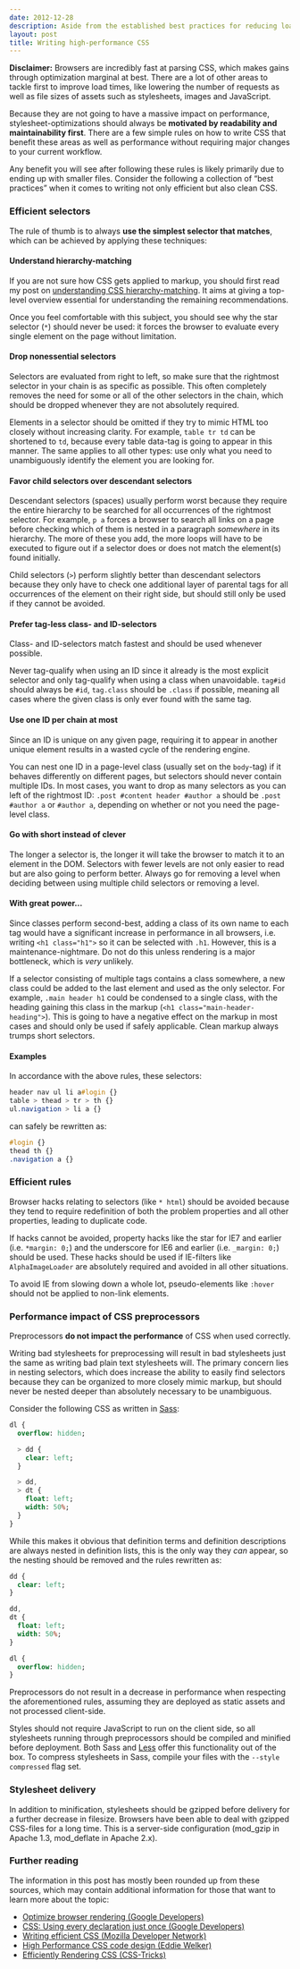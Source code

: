 ```yaml
---
date: 2012-12-28
description: Aside from the established best practices for reducing load times, a few things that can be done to stylesheets to make browsers render pages faster.
layout: post
title: Writing high-performance CSS
---
```


**Disclaimer:** Browsers are incredibly fast at parsing CSS, which makes gains
through optimization marginal at best. There are a lot of other areas to tackle
first to improve load times, like lowering the number of requests as well as
file sizes of assets such as stylesheets, images and JavaScript.

Because they are not going to have a massive impact on performance,
stylesheet-optimizations should always be **motivated by readability and
maintainability first**. There are a few simple rules on how to write CSS that
benefit these areas as well as performance without requiring major changes to
your current workflow.

Any benefit you will see after following these rules is likely primarily due to
ending up with smaller files. Consider the following a collection of “best
practices” when it comes to writing not only efficient but also clean CSS.


### Efficient selectors

The rule of thumb is to always **use the simplest selector that matches**, which
can be achieved by applying these techniques:


#### Understand hierarchy-matching

If you are not sure how CSS gets applied to markup, you should first read my
post on
[understanding CSS hierarchy-matching](/blog/understanding-css-hierarchy-matching/).
It aims at giving a top-level overview essential for understanding the remaining
recommendations.

Once you feel comfortable with this subject, you should see why the star
selector (`*`) should never be used: it forces the browser to evaluate every
single element on the page without limitation.


#### Drop nonessential selectors

Selectors are evaluated from right to left, so make sure that the rightmost
selector in your chain is as specific as possible. This often completely removes
the need for some or all of the other selectors in the chain, which should be
dropped whenever they are not absolutely required.

Elements in a selector should be omitted if they try to mimic HTML too closely
without increasing clarity. For example, `table tr td` can be shortened to `td`,
because every table data-tag is going to appear in this manner. The same applies
to all other types: use only what you need to unambiguously identify the element
you are looking for.


#### Favor child selectors over descendant selectors

Descendant selectors (spaces) usually perform worst because they require the
entire hierarchy to be searched for all occurrences of the rightmost selector.
For example, `p a` forces a browser to search all links on a page before
checking which of them is nested in a paragraph _somewhere_ in its hierarchy.
The more of these you add, the more loops will have to be executed to figure out
if a selector does or does not match the element(s) found initially.

Child selectors (`>`) perform slightly better than descendant selectors because
they only have to check one additional layer of parental tags for all
occurrences of the element on their right side, but should still only be used if
they cannot be avoided.


#### Prefer tag-less class- and ID-selectors

Class- and ID-selectors match fastest and should be used whenever possible.

Never tag-qualify when using an ID since it already is the most explicit
selector and only tag-qualify when using a class when unavoidable. `tag#id`
should always be `#id`, `tag.class` should be `.class` if possible, meaning all
cases where the given class is only ever found with the same tag.


#### Use one ID per chain at most

Since an ID is unique on any given page, requiring it to appear in another
unique element results in a wasted cycle of the rendering engine.

You can nest one ID in a page-level class (usually set on the `body`-tag) if it
behaves differently on different pages, but selectors should never contain
multiple IDs. In most cases, you want to drop as many selectors as you can left
of the rightmost ID: `.post #content header #author a` should be `.post #author
a` or `#author a`, depending on whether or not you need the page-level class.


#### Go with short instead of clever

The longer a selector is, the longer it will take the browser to match it to an
element in the DOM. Selectors with fewer levels are not only easier to read but
are also going to perform better. Always go for removing a level when deciding
between using multiple child selectors or removing a level.


#### With great power&hellip;

Since classes perform second-best, adding a class of its own name to each tag
would have a significant increase in performance in all browsers, i.e. writing
`<h1 class="h1">` so it can be selected with `.h1`. However, this is a
maintenance-nightmare. Do not do this unless rendering is a major bottleneck,
which is _very_ unlikely.

If a selector consisting of multiple tags contains a class somewhere, a new
class could be added to the last element and used as the only selector. For
example, `.main header h1` could be condensed to a single class, with the
heading gaining this class in the markup (`<h1 class="main-header-heading">`).
This is going to have a negative effect on the markup in most cases and should
only be used if safely applicable. Clean markup always trumps short selectors.


#### Examples

In accordance with the above rules, these selectors:

```css
header nav ul li a#login {}
table > thead > tr > th {}
ul.navigation > li a {}
```

can safely be rewritten as:

```css
#login {}
thead th {}
.navigation a {}
```


### Efficient rules

Browser hacks relating to selectors (like `* html`) should be avoided because
they tend to require redefinition of both the problem properties and all other
properties, leading to duplicate code.

If hacks cannot be avoided, property hacks like the star for IE7 and earlier
(i.e. `*margin: 0;`) and the underscore for IE6 and earlier (i.e. `_margin: 0;`)
should be used. These hacks should be used if IE-filters like `AlphaImageLoader`
are absolutely required and avoided in all other situations.

To avoid IE from slowing down a whole lot, pseudo-elements like `:hover` should
not be applied to non-link elements.


### Performance impact of CSS preprocessors

Preprocessors **do not impact the performance** of CSS when used correctly.

Writing bad stylesheets for preprocessing will result in bad stylesheets just
the same as writing bad plain text stylesheets will. The primary concern lies in
nesting selectors, which does increase the ability to easily find selectors
because they can be organized to more closely mimic markup, but should never be
nested deeper than absolutely necessary to be unambiguous.

Consider the following CSS as written in [Sass](http://sass-lang.com/ 'Sass - Syntactically Swesome Stylesheets'):

```sass
dl {
  overflow: hidden;

  > dd {
    clear: left;
  }

  > dd,
  > dt {
    float: left;
    width: 50%;
  }
}
```

While this makes it obvious that definition terms and definition descriptions
are always nested in definition lists, this is the only way they _can_ appear,
so the nesting should be removed and the rules rewritten as:

```sass
dd {
  clear: left;
}

dd,
dt {
  float: left;
  width: 50%;
}

dl {
  overflow: hidden;
}
```

Preprocessors do not result in a decrease in performance when respecting the
aforementioned rules, assuming they are deployed as static assets and not
processed client-side.

Styles should not require JavaScript to run on the client side, so all
stylesheets running through preprocessors should be compiled and minified before
deployment. Both Sass and
[Less](http://lesscss.org/ 'LESS « The Dynamic Stylesheet language') offer this
functionality out of the box. To compress stylesheets in Sass, compile your
files with the `--style compressed` flag set.


### Stylesheet delivery

In addition to minification, stylesheets should be gzipped before delivery for a
further decrease in filesize. Browsers have been able to deal with gzipped
CSS-files for a long time. This is a server-side configuration (mod_gzip in
Apache 1.3, mod_deflate in Apache 2.x).


### Further reading

The information in this post has mostly been rounded up from these sources,
which may contain additional information for those that want to learn more about
the topic:

* [Optimize browser rendering (Google Developers)](https://developers.google.com/speed/docs/best-practices/rendering 'Optimize browser rendering')
* [CSS: Using every declaration just once (Google Developers)](https://developers.google.com/speed/articles/optimizing-css 'CSS: Using every declaration just once')
* [Writing efficient CSS (Mozilla Developer Network)](http://developer.mozilla.org/en/Writing_Efficient_CSS 'Writing efficient CSS')
* [High Performance CSS code design (Eddie Welker)](http://eddiewelker.com/2011/04/06/high-performance-css-code-design/ 'High Performance CSS code design')
* [Efficiently Rendering CSS (CSS-Tricks)](http://css-tricks.com/efficiently-rendering-css/ 'Efficiently Rendering CSS')
